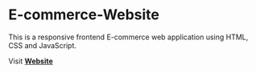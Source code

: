 # E-commerce-Website
This is a responsive frontend E-commerce web application using HTML, CSS  and JavaScript.

Visit **[Website](https://xdharmendra.github.io/E-commerce-Website/)**
